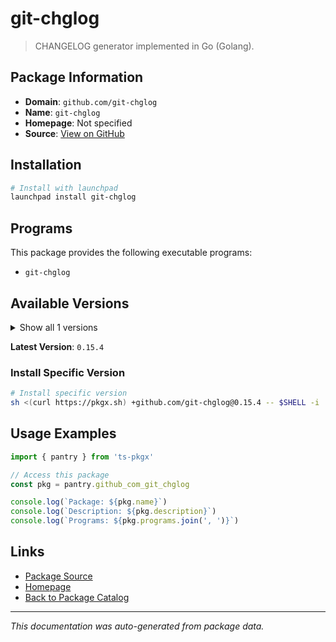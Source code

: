 # git-chglog

> CHANGELOG generator implemented in Go (Golang).

## Package Information

- **Domain**: `github.com/git-chglog`
- **Name**: `git-chglog`
- **Homepage**: Not specified
- **Source**: [View on GitHub](https://github.com/pkgxdev/pantry/tree/main/projects/github.com/git-chglog/package.yml)

## Installation

```bash
# Install with launchpad
launchpad install git-chglog
```

## Programs

This package provides the following executable programs:

- `git-chglog`

## Available Versions

<details>
<summary>Show all 1 versions</summary>

- `0.15.4`

</details>

**Latest Version**: `0.15.4`

### Install Specific Version

```bash
# Install specific version
sh <(curl https://pkgx.sh) +github.com/git-chglog@0.15.4 -- $SHELL -i
```

## Usage Examples

```typescript
import { pantry } from 'ts-pkgx'

// Access this package
const pkg = pantry.github_com_git_chglog

console.log(`Package: ${pkg.name}`)
console.log(`Description: ${pkg.description}`)
console.log(`Programs: ${pkg.programs.join(', ')}`)
```

## Links

- [Package Source](https://github.com/pkgxdev/pantry/tree/main/projects/github.com/git-chglog/package.yml)
- [Homepage](#)
- [Back to Package Catalog](../package-catalog.md)

---

*This documentation was auto-generated from package data.*

